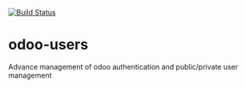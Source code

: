 [![Build Status](https://travis-ci.com/Vauxoo/odoo-users.svg?token=VAty1EWicYm2yKQxZptp&branch=master)](https://travis-ci.com/Vauxoo/odoo-users)

# odoo-users
Advance management of odoo authentication and public/private user management
